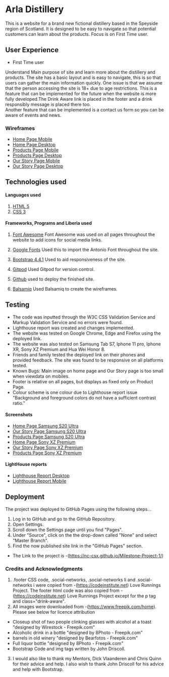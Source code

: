 

# Arla Distillery

This is a website for a brand new fictional distillery based in the Speyside region of Scotland. It is designed to be easy to navigate so that potential customers can learn about the products. Focus is on First Time user.

## User Experience
* First Time user

Understand Main purpose of site and learn more about the distillery and products. The site has a basic layout and is easy to navigate, this is so that users can gather the main information quickly.
One issue is that we assume that the person accessing the site is 18+ due to age restrictions. This is a feature that can be implemented for the future when the website is more fully developed.The Drink Aware link is placed in the footer and a drink responsibly message is placed there too.  
Another feature that can be implemented is a contact us form so you can be aware of events and news.

### Wireframes

* [Home Page Mobile](https://github.com/NC-CSX/Milestone-Project-1/blob/master/assets/Wireframes/Mobile%20Wireframe%20Home.png)
* [Home Page Desktop](https://github.com/NC-CSX/Milestone-Project-1/blob/master/assets/Wireframes/Desktop%20Wireframe%20Home.png)
* [Products Page Mobile](https://github.com/NC-CSX/Milestone-Project-1/blob/master/assets/Wireframes/Mobile%20Wireframe%20Products.png)
* [Products Page Desktop](https://github.com/NC-CSX/Milestone-Project-1/blob/master/assets/Wireframes/Desktop%20Wireframe%20Products.png)
* [Our Story Page Mobile](https://github.com/NC-CSX/Milestone-Project-1/blob/master/assets/Wireframes/Mobile%20Wireframe%20Our%20Story.png)
* [Our Story Page Desktop](https://github.com/NC-CSX/Milestone-Project-1/blob/master/assets/Wireframes/Desktop%20Wireframe%20Our%20Story.png)

## Technologies used
#### Languages used
1. [HTML 5](https://html.spec.whatwg.org/multipage/)
2. [CSS 3](https://www.w3.org/Style/CSS/Overview.en.html)

#### Frameworks, Programs and Liberia used

1. [Font Awesome](https://fontawesome.com/)
 Font Awesome was used on all pages throughout the website to add icons for social media links.

2. [Google Fonts](https://fonts.google.com/) 
Used this to import the Antonio Font throughout the site.

3. [Bootstrap 4.4.1](https://getbootstrap.com/docs/4.4/getting-started/introduction/)
Used to aid responsiveness of the site.

4. [Gitpod](https://www.gitpod.io/) Used Gitpod for version control.

5. [Github](https://github.com/) used to deploy the finished site.

6. [Balsamiq](https://balsamiq.com/) Used Balsamiq to create the wireframes.

## Testing
* The code was inputted through the W3C CSS Validation Service and  Markup Validation Service and no errors were found. 
* Lighthouse report was created and changes implemented.
* The website was tested on Google Chrome, Edge and  Firefox using the deployed link.
* The website was also tested on Samsung Tab S7, Iphone 11 pro, Iphone XR, Sony XZ Premium and Hua Wei Honor 8. 
* Friends and family tested the deployed link on their phones and provided feedback. The site was found to be responsive on all platforms tested.
* Known Bugs: Main image on home page and Our Story page is too small when viewdata on mobiles.
* Footer is relative on all pages, but displays as fixed  only on Product Page.
* Colour scheme is one colour due to Lighthouse report issue "Background and foreground colors do not have a sufficient contrast ratio."

#### Screenshots

* [Home Page Samsung S20 Ultra](https://github.com/NC-CSX/Milestone-Project-1/blob/master/assets/Screenshots/Home%20Page%20Samsung%20S20%20Ultra.jpg)
* [Our Story Page Samsung S20 Ultra](https://github.com/NC-CSX/Milestone-Project-1/blob/master/assets/Screenshots/Our%20Story%20Samsung%20S20%20Ultra.jpg)
* [Products Page Samsung S20 Ultra](https://github.com/NC-CSX/Milestone-Project-1/blob/master/assets/Screenshots/Product%20Page%20Samsung%20S20%20Ultra.jpg)
* [Home Page Sony XZ Premium](https://github.com/NC-CSX/Milestone-Project-1/blob/master/assets/Screenshots/Home%20Page%20Sony%20XZ%20Premium.jpeg)
* [Our Story Page Sony XZ Premium](https://github.com/NC-CSX/Milestone-Project-1/blob/master/assets/Screenshots/Our%20Story%20Sony%20XZ%20Premium.jpeg)
* [Products Page Sony XZ Premium](https://github.com/NC-CSX/Milestone-Project-1/blob/master/assets/Screenshots/Product%20Page%20Sony%20XZ%20Premium.jpeg)

#### LightHouse reports
* [Lighthouse Report Desktop](https://github.com/NC-CSX/Milestone-Project-1/blob/master/assets/Lighthouse%20Reports/LIGHTHOUSE-DESKTOP-REPORT.JPG)
* [Lighthouse Report Mobile](https://github.com/NC-CSX/Milestone-Project-1/blob/master/assets/Lighthouse%20Reports/LIGHTHOUSE-MOBILE-REPORT.JPG)

## Deployment
The project was deployed to GitHub Pages using the following steps...

1. Log in to GitHub and go to the GitHub Repository.
2. Open Settings.
3. Scroll down the Settings page until you find "Pages".
4. Under "Source", click on the the drop-down called "None" and select "Master Branch".
5. Find the now published site link in the "GitHub Pages" section.

* The Link to the project is -(https://nc-csx.github.io/Milestone-Project-1/)

### Credits and Acknowledgments 
1. .footer CSS code, .social-networks, .social-networks li and .social-networks i were copied from -(https://codeinstitute.net) Love Runnings Project. The footer html code was also copied from -(https://codeinstitute.net) Love Runnings Project except for the p tag and class="drink-aware". 
2. All images were downloaded from -(https://www.freepik.com/home). Please see below for licence attribution
 * Closeup shot of two people clinking glasses with alcohol at a toast "designed by Wirestock - Freepik.com"
 * Alcoholic drink in a bottle "designed by 8Photo - Freepik.com"
 * barrels in old winery "designed by Bearfotos - Freepik.com"
 * Full liquor bottle "designed by 8Photo - Freepik.com"
* Bootstrap Code and img tags written by John Driscoll.
3. I would also like to thank my Mentors, Dick Vlaanderen and Chris Quinn for their advice and help. I also wish to thank John Driscoll for his advice and help with Bootstrap.
